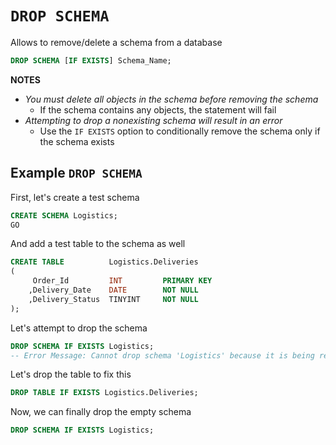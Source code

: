 # `DROP SCHEMA`

Allows to remove/delete a schema from a database

```sql
DROP SCHEMA [IF EXISTS] Schema_Name;
```

**NOTES**

- *You must delete all objects in the schema before removing the schema*
  - If the schema contains any objects, the statement will fail
- *Attempting to drop a nonexisting schema will result in an error*
  - Use the `IF EXISTS` option to conditionally remove the schema only if the schema exists

## Example `DROP SCHEMA`

First, let's create a test schema

```sql
CREATE SCHEMA Logistics;
GO
```

And add a test table to the schema as well

```sql
CREATE TABLE          Logistics.Deliveries 
(
     Order_Id         INT         PRIMARY KEY
    ,Delivery_Date    DATE        NOT NULL
    ,Delivery_Status  TINYINT     NOT NULL
);
```

Let's attempt to drop the schema

```sql
DROP SCHEMA IF EXISTS Logistics;
-- Error Message: Cannot drop schema 'Logistics' because it is being referenced by object 'Deliveries'.
```

Let's drop the table to fix this

```sql
DROP TABLE IF EXISTS Logistics.Deliveries;
```

Now, we can finally drop the empty schema

```sql
DROP SCHEMA IF EXISTS Logistics;
```